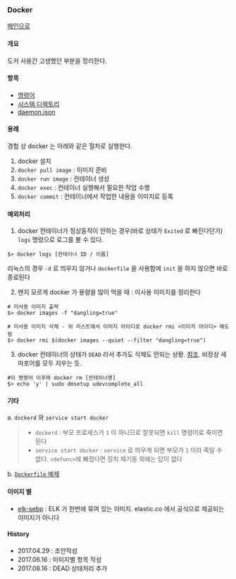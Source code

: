 ### Docker 

[메인으로](https://github.com/juneyoung/DEV-INFOS)

#### 개요
도커 사용간 고생했던 부분을 정리한다.

#### 항목
- [명령어](https://github.com/juneyoung/DEV-INFOS/blob/master/Docker/command/command.md)
- [시스템 디렉토리](https://github.com/juneyoung/DEV-INFOS/blob/master/Docker/sysdir/sysdir.md)
- [daemon.json](https://github.com/juneyoung/DEV-INFOS/blob/master/Docker/daemon/daemon.md)

#### 용례
경험 상 docker 는 아래와 같은 절차로 실행한다.
1. docker 설치
2. `docker pull image` : 이미지 준비
3. `docker run image` : 컨테이너 생성
4. `docker exec` : 컨테이너 실행해서 필요한 작업 수행
5. `docker commit` : 컨테이너에서 작업한 내용을 이미지로 등록

#### 예외처리
1. docker 컨테이너가 정상동작이 안하는 경우(바로 상태가 `Exited` 로 빠진다던가) `logs` 명령으로 로그를 볼 수 있다.

```
$> docker logs [컨테이너 ID / 이름]
```
리눅스의 경우 `-d` 로 띄우지 않거나 `dockerfile` 을 사용함에 `init` 을 하지 않으면 바로 종료된다

2. 왠지 모르게 docker 가 용량을 많이 먹을 때 : 미사용 이미지를 정리한다

```
# 미사용 이미지 출력
$> docker images -f "dangling=true"

# 미사용 이미지 삭제 - 위 리스트에서 이미지 아이디로 docker rmi <이미지 아이디> 해도 됨
$> docker rmi $(docker images --quiet --filter "dangling=true")
```

3. docker 컨테이너의 상태가 `DEAD` 라서 추가도 삭제도 안되는 상황. [참조](https://github.com/kubevirt/kubevirt/issues/321).
비정상 세마포어를 모두 지우는 듯.

```
#이 명령어 이후에 docker rm [컨테이너명]
$> echo 'y' | sudo dmsetup udevcomplete_all
```



#### 기타
a. `dockerd` 와 `service start docker` 
> - `dockerd` : 부모 프로세스가 `1` 이 아니므로 잘못되면 `kill` 명령어로 죽이면 된다
> - `service start docker` : `service` 로 띄우게 되면 부모가 `1` 이라 죽일 수 없다. `<defunc>`에 빠졌다면 장치 재기동 외에는 답이 없다

b. [`Dockerfile` 예제](https://github.com/juneyoung/docker-edu) 

#### 이미지 별
- [elk-sebp](https://github.com/juneyoung/DEV-INFOS/blob/master/Docker/images/docker_elk_sebp.md) : ELK 가 한번에 묶여 있는 이미지. elastic.co 에서 공식으로 제공되는 이미지가 아니다

#### History
- 2017.04.29 : 초안작성
- 2017.06.16 : 이미지별 항목 작성
- 2017.08.16 : DEAD 상태처리 추가
